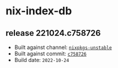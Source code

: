 # nix-index-db
## release 221024.c758726
- Built against channel: [`nixpkgs-unstable`](https://github.com/nixos/nixpkgs/tree/nixpkgs-unstable)
- Built against commit: [`c758726`](https://github.com/NixOS/nixpkgs/commit/c75872637be9f4e89322b9754563b93533b7e407)
- Build date: `2022-10-24`
